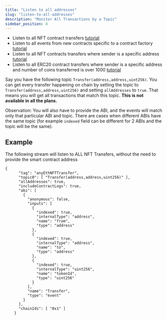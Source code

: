 ```yaml
---
title: "Listen to all addresses"
slug: "listen-to-all-addresses"
description: "Monitor All Transactions by a Topic"
sidebar_position: 4
---
```


- Listen to all NFT contract transfers [tutorial](/docs/listen-to-all-nft-contract-transfers)
- Listen to all events from new contracts specific to a contract factory [tutorial](/docs/listen-to-all-events-from-new-contracts-specific-to-a-contract-factory)
- Listen to all NFT contracts transfers where sender is a specific address [tutorial](/docs/listen-to-all-nft-contracts-transfers-where-sender-is-a-specific-address)
- Listen to all ERC20 contract transfers where sender is a specific address and number of coins transferred is over 1000 [tutorial](/docs/listen-to-all-erc20-contract-transfers-where-sender-is-a-specific-address-and-number-of-coins-transferred-is-over-1000)

Say you have the following topic `Transfer(address,address,uint256)`. You can get every transfer happening on chain by setting the topic to `Transfer(address,address,uint256)` and setting `allAddresses` to `true`. That means you will get all transactions that match this topic. **This is not available in all the plans.**

Observation: You will also have to provide the ABI, and the events will match only that particular ABI and topic. There are cases when different ABIs have the same topic (for example `indexed` field can be different for 2 ABIs and the topic will be the same).

## Example

The following stream will listen to ALL NFT Transfers, without the need to provide the smart contract address

```
{
      "tag": "anyEthNFTTransfer",
      "topic0": [ "Transfer(address,address,uint256)" ],
      "allAddresses": true,
      "includeContractLogs": true,
      "abi": [
        {
          "anonymous": false,
          "inputs": [
            {
              "indexed": true,
              "internalType": "address",
              "name": "from",
              "type": "address"
            },
            {
              "indexed": true,
              "internalType": "address",
              "name": "to",
              "type": "address"
            },
            {
              "indexed": true,
              "internalType": "uint256",
              "name": "tokenId",
              "type": "uint256"
            }
          ],
          "name": "Transfer",
          "type": "event"
        }
      ],
      "chainIds": [ "0x1" ]
    }
```